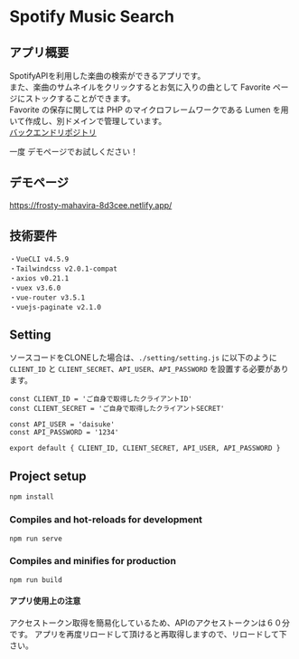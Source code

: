 # Spotify Music Search

## アプリ概要
SpotifyAPIを利用した楽曲の検索ができるアプリです。  
また、楽曲のサムネイルをクリックするとお気に入りの曲として Favorite ページにストックすることができます。  
Favorite の保存に関しては PHP のマイクロフレームワークである Lumen を用いて作成し、別ドメインで管理しています。  
[バックエンドリポジトリ](https://github.com/DaisukeMatsuura/Spotify-App-Backend)

一度 デモページでお試しください！

## デモページ

https://frosty-mahavira-8d3cee.netlify.app/

## 技術要件
```
・VueCLI v4.5.9
・Tailwindcss v2.0.1-compat
・axios v0.21.1
・vuex v3.6.0
・vue-router v3.5.1
・vuejs-paginate v2.1.0
```

## Setting
ソースコードをCLONEした場合は、`./setting/setting.js` に以下のように `CLIENT_ID` と `CLIENT_SECRET`、`API_USER`、`API_PASSWORD` を設置する必要があります。

```
const CLIENT_ID = 'ご自身で取得したクライアントID'
const CLIENT_SECRET = 'ご自身で取得したクライアントSECRET'

const API_USER = 'daisuke'
const API_PASSWORD = '1234'

export default { CLIENT_ID, CLIENT_SECRET, API_USER, API_PASSWORD }
```

## Project setup
```
npm install
```

### Compiles and hot-reloads for development
```
npm run serve
```

### Compiles and minifies for production
```
npm run build
```

#### アプリ使用上の注意
アクセストークン取得を簡易化しているため、APIのアクセストークンは６０分です。
アプリを再度リロードして頂けると再取得しますので、リロードして下さい。